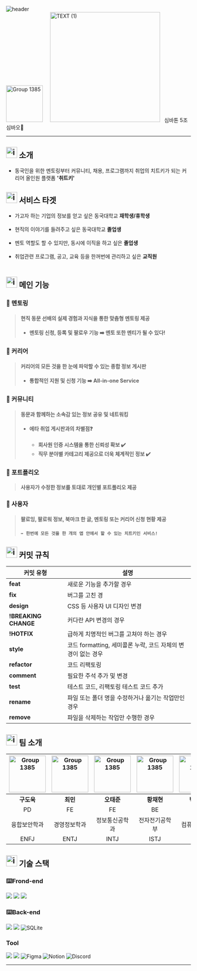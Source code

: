 ![header](https://capsule-render.vercel.app/api?type=waving&color=0:A4DACD,100:00C3AD&height=150&section=header&*text=Cheat%20Key&*fontSize=80)<br>
<img src="https://github.com/sunwoo030616/Photo/assets/164135983/49597d95-193d-4215-ae7d-cd5fb5a44565" alt="Group 1385" width="100" height="100">
 &nbsp;&nbsp;&nbsp;&nbsp;<img src="https://github.com/sunwoo030616/Photo/assets/164135983/147fad68-9120-450d-9dd1-9ee24e208cb4" alt="TEXT (1)" width="300">&nbsp;&nbsp; 심바톤 5조 심바오🐼
***
## <img src="https://github.com/sunwoo030616/Photo/assets/164135983/55c85488-4ccb-483e-bf85-8fa6db447ae4" alt="image" width="30" height="30"> 소개 
- 동국인을 위한 멘토링부터 커뮤니티, 채용, 프로그램까지 취업의 치트키가 되는 커리어 올인원 플랫폼 **'취트키'**<br>
## <img src="https://github.com/sunwoo030616/Photo/assets/164135983/55c85488-4ccb-483e-bf85-8fa6db447ae4" alt="image" width="30" height="30"> 서비스 타겟
- 가고자 하는 기업의 정보를 얻고 싶은 동국대학교 **재학생/휴학생**<br><br>
- 현직의 이야기를 들려주고 싶은 동국대학교 **졸업생**<br><br>
- 멘토 역할도 할 수 있지만, 동시에 이직을 하고 싶은 **졸업생**<br><br>
- 취업관련 프로그램, 공고, 교육 등을 한꺼번에 관리하고 싶은 **교직원**<br><br>
## <img src="https://github.com/sunwoo030616/Photo/assets/164135983/55c85488-4ccb-483e-bf85-8fa6db447ae4" alt="image" width="30" height="30"> 메인 기능
### 📌 멘토링 
> #### 현직 동문 선배의 실제 경험과 지식을 통한 맞춤형 멘토링 제공
> - #### 멘토링 신청, 등록 및 팔로우 기능 ➡️ 멘토 또한 멘티가 될 수 있다!

### 📌 커리어
> #### 커리어의 모든 것을 한 눈에 파악할 수 있는 종합 정보 게시판
> - #### 통합적인 지원 및 신청 기능 ➡️ All-in-one Service

### 📌 커뮤니티 
> #### 동문과 함께하는 소속감 있는 정보 공유 및 네트워킹
> - #### 에타 취업 게시판과의 차별점❓
>     - **회사원 인증 시스템을 통한 신뢰성 확보 ✔️**
>     - **직무 분야별 카테고리 제공으로 더욱 체계적인 정보 ✔️**

### 📌 포트폴리오 
> #### 사용자가 수정한 정보를 토대로 개인별 포트폴리오 제공

### 📌 사용자 
> #### 팔로잉, 팔로워 정보, 북마크 한 글, 멘토링 또는 커리어 신청 현황 제공
>   #### ```➡️ 한번에 모든 것을 한 개의 앱 안에서 할 수 있는 치트키인 서비스!```<br>


## <img src="https://github.com/sunwoo030616/Photo/assets/164135983/55c85488-4ccb-483e-bf85-8fa6db447ae4" alt="image" width="30" height="30"> 커밋 규칙<br>
| 커밋 유형           | 설명                                             |
|---------------------|--------------------------------------------------|
| **feat**            | 새로운 기능을 추가할 경우                                 |
| **fix**             | 버그를 고친 경                                        |
| **design**          | CSS 등 사용자 UI 디자인 변경                    |
| **!BREAKING CHANGE**| 커다란 API 변경의 경우                           |
| **!HOTFIX**         | 급하게 치명적인 버그를 고쳐야 하는 경우          |
| **style**           | 코드 formatting, 세미콜론 누락, 코드 자체의 변경이 없는 경우 |
| **refactor**        | 코드 리팩토링                                    |
| **comment**         | 필요한 주석 추가 및 변경                         |
| **test**            | 테스트 코드, 리팩토링 테스트 코드 추가           |
| **rename**          | 파일 또는 폴더 명을 수정하거나 옮기는 작업만인 경우 |
| **remove**          | 파일을 삭제하는 작업만 수행한 경우               |

## <img src="https://github.com/sunwoo030616/Photo/assets/164135983/55c85488-4ccb-483e-bf85-8fa6db447ae4" alt="image" width="30" height="30"> 팀 소개<br>

| <img src="https://github.com/sunwoo030616/Photo/assets/164135983/cc2207ad-4413-4207-aa27-49024c6cbeb0" alt="Group 1385" width="100" height="100"> | <img src="https://github.com/sunwoo030616/Photo/assets/164135983/4f120787-89c6-4c3c-9589-d2bd8e012314" alt="Group 1385" width="100" height="100"> | <img src="https://github.com/sunwoo030616/Photo/assets/164135983/4a7f1ed0-cbe1-4829-abef-cc9d3351f65e" alt="Group 1385" width="100" height="100"> | <img src="https://github.com/sunwoo030616/Photo/assets/164135983/186f3ce0-5696-4dd3-acb1-ada5f194fa50" alt="Group 1385" width="100" height="100"> | <img src="https://github.com/sunwoo030616/Photo/assets/164135983/79cc913a-074d-49d9-aace-ccaa99a8890c" alt="Group 1385" width="100" height="100"> |
|:---:|:---:|:---:|:---:|:---:|
| **구도욱** | **최민** | **오태준** | **황채현** | **박선우** |
| PD | FE | FE | BE | BE |
| 융합보안학과 | 경영정보학과 | 정보통신공학과 | 전자전기공학부 | 컴퓨터공학과 |
| ENFJ | ENTJ | INTJ | ISTJ | INFP |<br>
## <img src="https://github.com/sunwoo030616/Photo/assets/164135983/55c85488-4ccb-483e-bf85-8fa6db447ae4" alt="image" width="30" height="30"> 기술 스택 
### ⌨️Frond-end
<img src="https://img.shields.io/badge/html5-E34F26?style=for-the-badge&logo=html5&logoColor=white"/> <img src="https://img.shields.io/badge/css-1572B6?style=for-the-badge&logo=css3&logoColor=white"/> <img src="https://img.shields.io/badge/javascript-F7DF1E?style=for-the-badge&logo=javascript&logoColor=black"/>
 
### ⌨️Back-end 
<img src="https://img.shields.io/badge/python-3776AB?style=for-the-badge&logo=python&logoColor=white"/> <img src="https://img.shields.io/badge/django-092E20?style=for-the-badge&logo=django&logoColor=white"/> ![SQLite](https://img.shields.io/badge/sqlite-%2307405e.svg?style=for-the-badge&logo=sqlite&logoColor=white)
### Tool
<img src="https://img.shields.io/badge/github-181717?style=for-the-badge&logo=github&logoColor=white"/> <img src="https://img.shields.io/badge/git-F05032?style=for-the-badge&logo=git&logoColor=white"/> ![Figma](https://img.shields.io/badge/figma-%23F24E1E.svg?style=for-the-badge&logo=figma&logoColor=white) ![Notion](https://img.shields.io/badge/Notion-%23000000.svg?style=for-the-badge&logo=notion&logoColor=white) ![Discord](https://img.shields.io/badge/Discord-%235865F2.svg?style=for-the-badge&logo=discord&logoColor=white)
***

